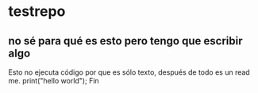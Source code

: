 # testrepo
## no sé para qué es esto pero tengo que escribir algo
Esto no ejecuta código por que es sólo texto, después de todo es un read me.
print("hello world");
Fin
